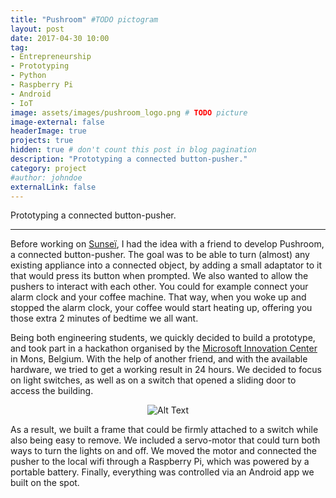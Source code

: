 ```yaml
---
title: "Pushroom" #TODO pictogram
layout: post
date: 2017-04-30 10:00
tag:
- Entrepreneurship
- Prototyping
- Python
- Raspberry Pi
- Android
- IoT
image: assets/images/pushroom_logo.png # TODO picture
image-external: false
headerImage: true
projects: true
hidden: true # don't count this post in blog pagination
description: "Prototyping a connected button-pusher."
category: project
#author: johndoe
externalLink: false
---
```


Prototyping a connected button-pusher.

---

Before working on [Sunseï]({{site.url}}/Sunsei), I had the idea with a friend to develop Pushroom, a connected button-pusher.
The goal was to be able to turn (almost) any existing appliance into a connected object, by adding a small adaptator to it
that would press its button when prompted.
We also wanted to allow the pushers to interact with each other.
You could for example connect your alarm clock and your coffee machine.
That way, when you woke up and stopped the alarm clock, your coffee would start heating up, offering you those extra 2 minutes of bedtime we all want.

Being both engineering students, we quickly decided to build a prototype, and took part in a hackathon organised by the [Microsoft Innovation Center](http://www.mic-belgique.be) in Mons, Belgium.
With the help of another friend, and with the available hardware, we tried to get a working result in 24 hours.
We decided to focus on light switches, as well as on a switch that opened a sliding door to access the building.

<center><img class="image" src="{{ site.url }}/assets/images/pushroom_gif.gif" alt="Alt Text"></center>

As a result, we built a frame that could be firmly attached to a switch while also being easy to remove.
We included a servo-motor that could turn both ways to turn the lights on and off.
We moved the motor and connected the pusher to the local wifi through a Raspberry Pi, which was powered by a portable battery.
Finally, everything was controlled via an Android app we built on the spot.
